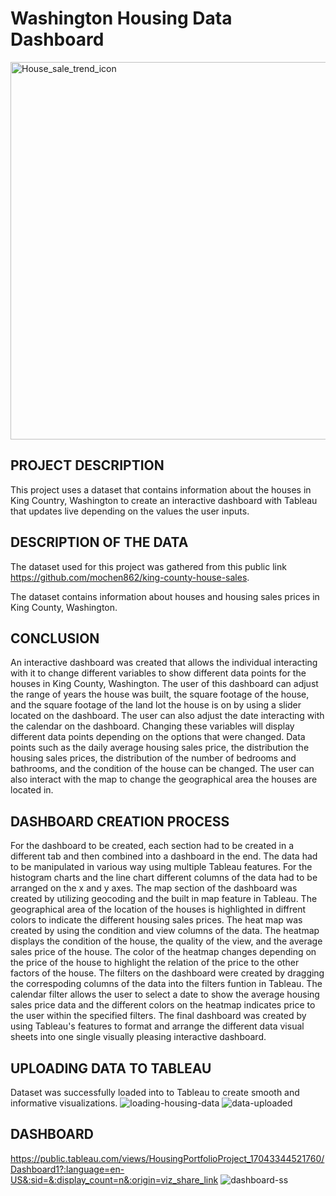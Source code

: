 # Washington Housing Data Dashboard
<img width="604" alt="House_sale_trend_icon" src="https://github.com/dwhite256/Washington-Housing-Data-Dashboard/assets/170587320/09d89766-cf2a-4218-8b7f-9f536d573ec1">

## PROJECT DESCRIPTION
This project uses a dataset that contains information about the houses in King Country, Washington to create an interactive dashboard with Tableau that updates live depending on the values the user inputs.

## DESCRIPTION OF THE DATA
The dataset used for this project was gathered from this public link https://github.com/mochen862/king-county-house-sales. 

The dataset contains information about houses and housing sales prices in King County, Washington.

## CONCLUSION
An interactive dashboard was created that allows the individual interacting with it to change different variables to show different data points for the houses in King County, Washington. The user of this dashboard can adjust the range of years the house was built, the square footage of the house, and the square footage of the land lot the house is on by using a slider located on the dashboard. The user can also adjust the date interacting with the calendar on the dashboard. Changing these variables will display different data points depending on the options that were changed. Data points such as the daily average housing sales price, the distribution the housing sales prices, the distribution of the number of bedrooms and bathrooms, and the condition of the house can be changed. The user can also interact with the map to change the geographical area the houses are located in.

## DASHBOARD CREATION PROCESS
For the dashboard to be created, each section had to be created in a different tab and then combined into a dashboard in the end. The data had to be manipulated in various way using multiple Tableau features. For the histogram charts and the line chart
different columns of the data had to be arranged on the x and y axes. The map section of the dashboard was created by utilizing geocoding and the built in map feature in Tableau. The geographical area of the location of the houses is highlighted in diffrent colors to indicate the different housing sales prices. The heat map was created by using the condition and view columns of the data. The heatmap displays the condition of the house, the quality of the view, and the average sales price of the house. The color of the heatmap changes depending on the price of the house to highlight the relation of the price to the other factors of the house. The filters on the dashboard were created by dragging the correspoding columns of the data into the filters funtion in Tableau. The calendar filter allows the user to select a date to show the average housing sales price data and the different colors on the heatmap indicates price to the user within the specified filters. The final dashboard was created by using Tableau's features to format and arrange the different data visual sheets into one single visually pleasing interactive dashboard.

## UPLOADING DATA TO TABLEAU
Dataset was successfully loaded into to Tableau to create smooth and informative visualizations.
![loading-housing-data](https://github.com/dwhite256/Washington-Housing-Data-Dashboard/assets/170587320/ccb91d02-853b-4062-a62c-2fda055a03a0)
![data-uploaded](https://github.com/dwhite256/Washington-Housing-Data-Dashboard/assets/170587320/52987832-d04e-4f33-8ac0-242698637ddf)

## DASHBOARD
https://public.tableau.com/views/HousingPortfolioProject_17043344521760/Dashboard1?:language=en-US&:sid=&:display_count=n&:origin=viz_share_link
![dashboard-ss](https://github.com/dwhite256/Washington-Housing-Data-Dashboard/assets/170587320/97b7a2c5-f3ba-4e0d-93b1-23245dcf6a28)





 

